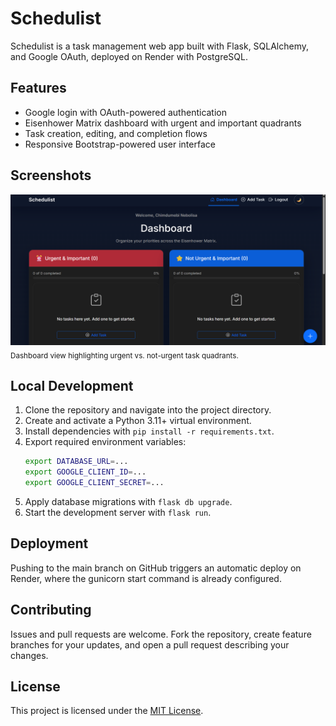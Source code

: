 # Schedulist

Schedulist is a task management web app built with Flask, SQLAlchemy, and Google OAuth, deployed on Render with PostgreSQL.

## Features

- Google login with OAuth-powered authentication
- Eisenhower Matrix dashboard with urgent and important quadrants
- Task creation, editing, and completion flows
- Responsive Bootstrap-powered user interface

## Screenshots

![Schedulist dashboard showing urgent and not-urgent quadrants](/assets/screenshots/dashboard.png)
<br/><sub>Dashboard view highlighting urgent vs. not-urgent task quadrants.</sub>

## Local Development

1. Clone the repository and navigate into the project directory.
2. Create and activate a Python 3.11+ virtual environment.
3. Install dependencies with `pip install -r requirements.txt`.
4. Export required environment variables:
   ```bash
   export DATABASE_URL=...
   export GOOGLE_CLIENT_ID=...
   export GOOGLE_CLIENT_SECRET=...
   ```
5. Apply database migrations with `flask db upgrade`.
6. Start the development server with `flask run`.

## Deployment

Pushing to the main branch on GitHub triggers an automatic deploy on Render, where the gunicorn start command is already configured.

## Contributing

Issues and pull requests are welcome. Fork the repository, create feature branches for your updates, and open a pull request describing your changes.

## License

This project is licensed under the [MIT License](LICENSE).
